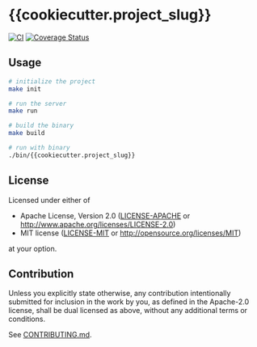 # {{cookiecutter.project_slug}}

[![CI](https://github.com/{{cookiecutter.__gh_slug}}/workflows/CI/badge.svg)](https://github.com/{{cookiecutter.__gh_slug}}/actions)
[![Coverage Status](https://coveralls.io/repos/github/{{cookiecutter.__gh_slug}}/badge.svg?branch=main)](https://coveralls.io/github/{{cookiecutter.__gh_slug}}?branch=main)

## Usage

```bash
# initialize the project
make init

# run the server
make run

# build the binary
make build

# run with binary
./bin/{{cookiecutter.project_slug}}
```

## License

Licensed under either of

 * Apache License, Version 2.0
   ([LICENSE-APACHE](LICENSE-APACHE) or http://www.apache.org/licenses/LICENSE-2.0)
 * MIT license
   ([LICENSE-MIT](LICENSE-MIT) or http://opensource.org/licenses/MIT)

at your option.

## Contribution

Unless you explicitly state otherwise, any contribution intentionally submitted
for inclusion in the work by you, as defined in the Apache-2.0 license, shall be
dual licensed as above, without any additional terms or conditions.

See [CONTRIBUTING.md](CONTRIBUTING.md).
